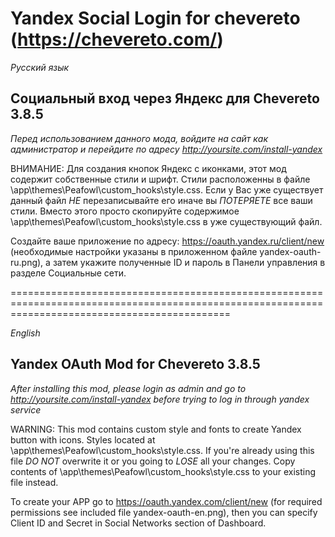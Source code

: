 # Yandex Social Login for chevereto (https://chevereto.com/)

_Русский язык_
## Социальный вход через Яндекс для Chevereto 3.8.5

*Перед использованием данного мода, войдите на сайт как администратор и перейдите по адресу http://yoursite.com/install-yandex*

ВНИМАНИЕ: Для создания кнопок Яндекс с иконками, этот мод содержит собственные стили и шрифт.
Стили расположенны в файле \app\themes\Peafowl\custom_hooks\style.css. Если у Вас уже существует данный файл *НЕ* перезаписывайте его
иначе вы *ПОТЕРЯЕТЕ* все ваши стили. Вместо этого просто скопируйте содержимое \app\themes\Peafowl\custom_hooks\style.css в уже существующий файл.

Создайте ваше приложение по адресу: https://oauth.yandex.ru/client/new (необходимые настройки указаны в приложенном файле yandex-oauth-ru.png),
а затем укажите полученные ID и пароль в Панели управления в разделе Социальные сети.

==================================================================================================================================================

_English_
## Yandex OAuth Mod for Chevereto 3.8.5

*After installing this mod, please login as admin and go to http://yoursite.com/install-yandex before trying to log in through yandex service*

WARNING: This mod contains custom style and fonts to create Yandex button with icons.
Styles located at \app\themes\Peafowl\custom_hooks\style.css. If you're already using this file *DO NOT* overwrite it
or you going to *LOSE* all your changes.
Copy contents of \app\themes\Peafowl\custom_hooks\style.css to your existing file instead.

To create your APP go to https://oauth.yandex.com/client/new (for required permissions see included file yandex-oauth-en.png), then you can
specify Client ID and Secret in Social Networks section of Dashboard.